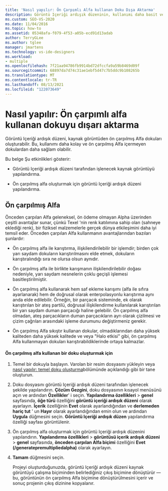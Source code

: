 ```yaml
---
title: 'Nasıl yapılır: Ön Çarpımlı Alfa kullanan Doku Dışa Aktarma'
description: Görüntü Içeriği ardışık düzeninin, kullanımı daha basit ve daha sağlam olabilecek bir kaynak görüntüden ön çarpılmış Alfa dokuları oluşturma hakkında bilgi edinin.
ms.custom: SEO-VS-2020
ms.date: 11/04/2016
ms.topic: how-to
ms.assetid: 05348afa-f079-4f53-a05b-ecd91d13adab
author: TerryGLee
ms.author: tglee
manager: jmartens
ms.technology: vs-ide-designers
ms.workload:
- multiple
ms.openlocfilehash: 7f21aa94786fb9914bd72dfccfa9a59b8469d09f
ms.sourcegitcommit: 68897da7d74c31ae1ebf5d47c7b5ddc9b108265b
ms.translationtype: MT
ms.contentlocale: tr-TR
ms.lasthandoff: 08/13/2021
ms.locfileid: "122073649"
---
```

# <a name="how-to-export-a-texture-that-has-premultiplied-alpha"></a>Nasıl yapılır: Ön çarpımlı alfa kullanan dokuyu dışarı aktarma

Görüntü Içeriği ardışık düzeni, kaynak görüntüden ön çarpılmış Alfa dokuları oluşturabilir. Bu, kullanımı daha kolay ve ön çarpılmış Alfa içermeyen dokulardan daha sağlam olabilir.

Bu belge Şu etkinlikleri gösterir:

- Görüntü Içeriği ardışık düzeni tarafından işlenecek kaynak görüntüyü yapılandırma.

- Ön çarpılmış alfa oluşturmak için görüntü Içeriği ardışık düzeni yapılandırma.

## <a name="premultiplied-alpha"></a>Ön çarpılmış Alfa
Önceden çarpılan Alfa geleneksel, ön ödeme olmayan Alpha üzerinden çeşitli avantajlar sunar, çünkü Texel 'nin renk katılımına sahip olan (sahneye eklediği renk), bir fiziksel malzemelerle gerçek dünya etkileşimini daha iyi temsil eder. Önceden çarpılan Alfa kullanmanın avantajlarından bazıları şunlardır:

- Ön çarpılmış alfa ile karıştırma, ilişkilendirilebilir bir işlemdir; birden çok yarı saydam dokuların karıştırılmasını elde etmek, dokuların karıştıralındığı sıra ne olursa olsun aynıdır.

- Ön çarpılmış alfa ile birlikte karışmanın ilişkilendirilebilir doğası nedeniyle, yarı saydam nesnelerin çoklu geçişli işlemesi basitleştirilmiştir.

- Ön çarpılmış alfa kullanarak hem saf ekleme karışımı (alfa ile sıfıra ayarlanarak) hem de doğrusal olarak enterpolasyonlu karıştırma aynı anda elde edilebilir. Örneğin, bir parçacık sisteminde, ek olarak karıştırılan bir ateş partilü, doğrusal ilişkilendirme kullanılarak karıştırılan bir yarı saydam duman parçacığı haline gelebilir. Ön çarpılmış alfa olmadan, ateş parçacıkların duman parçacıkların ayrı olarak çizilmesi ve çizim çağrıları arasındaki işleme durumunu değiştirmeniz gerekir.

- Ön çarpılmış Alfa sıkıştır kullanan dokular, olmadıklarından daha yüksek kaliteden daha yüksek kalitede ve veya "Halo etkisi" gibi, ön çarpılmış Alfa kullanmayan dokuları karıştırabildiklerinde ortaya kalmazlar.

#### <a name="to-create-a-texture-that-uses-premultiplied-alpha"></a>Ön çarpılmış alfa kullanan bir doku oluşturmak için

1. Temel bir dokuyla başlayın. Varolan bir resim dosyasını yükleyin veya [nasıl yapılır: temel doku oluşturma](../designers/how-to-create-a-basic-texture.md)bölümünde açıklandığı gibi bir tane oluşturun.

2. Doku dosyasını görüntü Içeriği ardışık düzeni tarafından işlenecek şekilde yapılandırın. **Çözüm Gezgini**, doku dosyasının kısayol menüsünü açın ve ardından **Özellikler**' i seçin. **Yapılandırma özellikleri**  >  **genel** sayfasında, **öğe türü** özelliğini **görüntü içeriği ardışık düzeni** olarak ayarlayın. **İçerik** özelliğinin **Evet** olarak ayarlandığından ve **derlemeden hariç tut** ' un **Hayır** olarak ayarlandığından emin olun ve ardından **Uygula** düğmesini seçin. **Görüntü Içeriği ardışık düzen** yapılandırma özelliği sayfası görüntülenir.

3. Ön çarpılmış alfa oluşturmak için görüntü Içeriği ardışık düzenini yapılandırın. **Yapılandırma özellikleri**  >  **görüntüsü içerik ardışık düzeni**  >  **genel** sayfasında, **önceden çarpılan Alfa biçimi** özelliğini **Evet (/generatepremultipliedalpha)** olarak ayarlayın.

4. **Tamam** düğmesini seçin.

   Projeyi oluşturduğunuzda, görüntü Içeriği ardışık düzeni kaynak görüntüyü çalışma biçiminden belirlediğiniz çıkış biçimine dönüştürür — bu, görüntünün ön çarpılmış Alfa biçimine dönüştürülmesini içerir ve sonuç projenin çıkış dizinine kopyalanır.